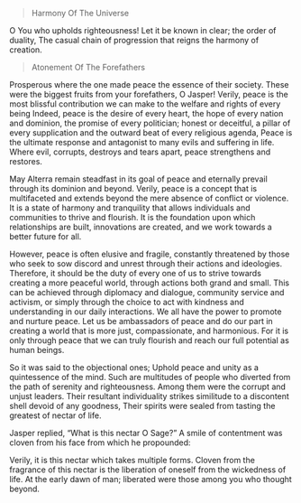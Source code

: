 > Harmony Of The Universe 

O You who upholds righteousness! Let it be known in clear; the order of duality, The casual chain of progression that reigns the harmony of creation. 


> Atonement Of The Forefathers

Prosperous where the one made peace the essence of their society. These were the biggest fruits from your forefathers, O Jasper! Verily, peace is the most blissful contribution we can make to the welfare and rights of every being Indeed, peace is the desire of every heart, the hope of every nation and dominion, the promise of every politician; honest or deceitful, a pillar of every supplication and the outward beat of every religious agenda, Peace is the ultimate response and antagonist to many evils and suffering in life. Where evil, corrupts, destroys and tears apart, peace strengthens and restores. 

May Alterra remain steadfast in its goal of peace and eternally prevail through its dominion and beyond. Verily, peace is a concept that is multifaceted and extends beyond the mere absence of conflict or violence. It is a state of harmony and tranquility that allows individuals and communities to thrive and flourish. It is the foundation upon which relationships are built, innovations are created, and we work towards a better future for all. 

However, peace is often elusive and fragile, constantly threatened by those who seek to sow discord and unrest through their actions and ideologies. Therefore, it should be the duty of every one of us to strive towards creating a more peaceful world, through actions both grand and small. This can be achieved through diplomacy and dialogue, community service and activism, or simply through the choice to act with kindness and understanding in our daily interactions. We all have the power to promote and nurture peace. Let us be ambassadors of peace and do our part in creating a world that is more just, compassionate, and harmonious. For it is only through peace that we can truly flourish and reach our full potential as human beings.


So it was said to the objectional ones; Uphold peace and unity as a quintessence of the mind. Such are multitudes of people who diverted from the path of serenity and righteousness. Among them were the corrupt and unjust leaders. Their resultant individuality strikes similitude to a discontent shell devoid of any goodness, Their spirits were sealed from tasting the greatest of nectar of life. 

Jasper replied, “What is this nectar O Sage?” A smile of contentment was cloven from his face from which he propounded:

Verily, it is this nectar which takes multiple forms. Cloven from the fragrance of this nectar is the liberation of oneself from the wickedness of life. At the early dawn of man; liberated were those among you who thought beyond.




